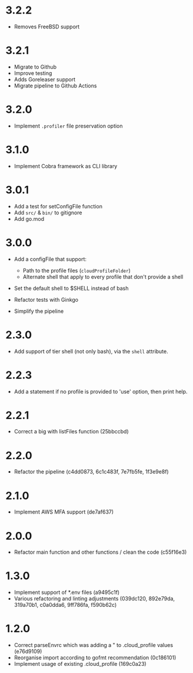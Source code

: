 # 3.2.2

- Removes FreeBSD support

# 3.2.1

- Migrate to Github
- Improve testing
- Adds Goreleaser support
- Migrate pipeline to Github Actions

# 3.2.0

- Implement `.profiler` file preservation option

# 3.1.0

- Implement Cobra framework as CLI library

# 3.0.1

- Add a test for setConfigFile function
- Add `src/` & `bin/` to gitignore
- Add go.mod

# 3.0.0

- Add a configFile that support:
    - Path to the profile files (`cloudProfileFolder`)
    - Alternate shell that apply to every profile that don't provide a shell

- Set the default shell to $SHELL instead of bash

- Refactor tests with Ginkgo

- Simplify the pipeline

# 2.3.0

- Add support of tier shell (not only bash), via the `shell` attribute.

# 2.2.3

- Add a statement if no profile is provided to 'use' option, then print help.

# 2.2.1

- Correct a big with listFiles function (25bbccbd)

# 2.2.0

- Refactor the pipeline (c4dd0873, 6c1c483f, 7e7fb5fe, 1f3e9e8f)

# 2.1.0

- Implement AWS MFA support (de7af637)

# 2.0.0

- Refactor main function and other functions / clean the code (c55f16e3)

# 1.3.0

- Implement support of *.env files (a9495c1f)
- Various refactoring and linting adjustments (039dc120, 892e79da, 319a70b1, c0a0dda6,  9ff786fa,  f590b62c)

# 1.2.0

- Correct parseEnvrc which was adding a " to .cloud_profile values (e76d9109)
- Reorganise import according to gofmt recommendation (0c186101)
- Implement usage of existing .cloud_profile (169c0a23)
